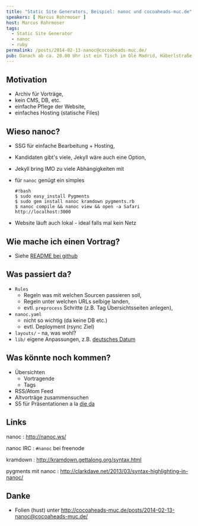```yaml
--- 
title: "Static Site Generators, Beispiel: nanoc und cocoaheads-muc.de"
speakers: [ Marcus Rohrmoser ]
host: Marcus Rohrmoser
tags:
  - Static Site Generator
  - nanoc
  - ruby
permalink: /posts/2014-02-13-nanoc@cocoaheads-muc.de/
pub: Danach ab ca. 20.00 Uhr ist ein Tisch im Olé Madrid, Häberlstraße 15 reserviert.
---
```


## Motivation

- Archiv für Vorträge,
- kein CMS, DB, etc.
- einfache Pflege der Website,
- einfaches Hosting (statische Files)

## Wieso nanoc?

- SSG für einfache Bearbeitung + Hosting,
- Kandidaten gibt's viele, Jekyll wäre auch eine Option,
- Jekyll bring IMO zu viele Abhängigkeiten mit
- für `nanoc` genügt ein simples

  ~~~~~~~~~
  #!bash
  $ sudo easy_install Pygments
  $ sudo gem install nanoc kramdown pygments.rb
  $ nanoc compile && nanoc view && open -a Safari http://localhost:3000
  ~~~~~~~~~

- Website läuft auch lokal - ideal falls mal kein Netz

## Wie mache ich einen Vortrag?

- Siehe [README bei github](https://github.com/mro/cocoaheads-muc.de/blob/develop/README.md)

## Was passiert da?

- `Rules`
  - Regeln was mit welchen Sourcen passieren soll,
  - Regeln unter welchen URLs selbige landen,
  - evtl. `preprocess` Schritte (z.B. Tag Übersichtsseiten anlegen),
- `nanoc.yaml`
  - nicht so wichtig (da keine DB etc.)
  - evtl. Deployment (rsync Ziel)
- `layouts/` - na, was wohl?
- `lib/` eigene Anpassungen, z.B. [deutsches Datum](https://github.com/mro/cocoaheads-muc.de/blob/develop/lib/default.rb#L12)

## Was könnte noch kommen?

- Übersichten
  - Vortragende
  - Tags
- RSS/Atom Feed
- Altvorträge zusammensuchen
- S5 für Präsentationen a la [die da](http://wiki.mro.name/_export/s5/cocoaheads/ragel)

## Links

nanoc
: <http://nanoc.ws/>

nanoc IRC
: `#nanoc` bei freenode

kramdown
: <http://kramdown.gettalong.org/syntax.html>

pygments mit nanoc
: <http://clarkdave.net/2013/03/syntax-highlighting-in-nanoc/>

## Danke

- Folien (hust) unter <http://cocoaheads-muc.de/posts/2014-02-13-nanoc@cocoaheads-muc.de/>
